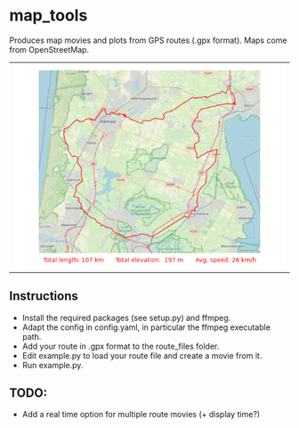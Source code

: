 # map_tools
Produces map movies and plots from GPS routes (.gpx format). Maps come from OpenStreetMap.

<table>
  <tr>
    <td colspan="2"><img src="output/example_map.png"></td>
  </tr>
 </table>


## Instructions
- Install the required packages (see setup.py) and ffmpeg.
- Adapt the config in config.yaml, in particular the ffmpeg executable path.
- Add your route in .gpx format to the route_files folder.
- Edit example.py to load your route file and create a movie from it.
- Run example.py.

## TODO:
- Add a real time option for multiple route movies (+ display time?)